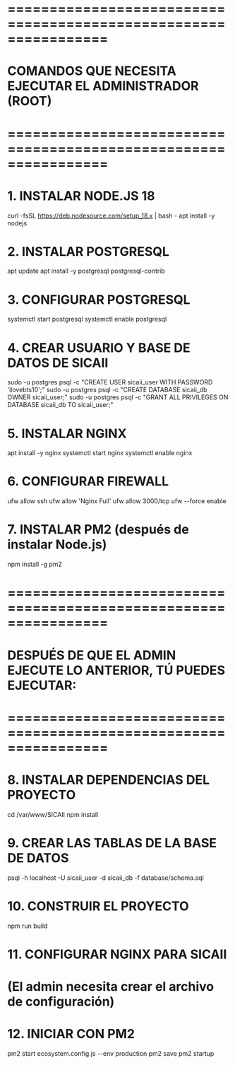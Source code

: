 # ================================================================
# COMANDOS QUE NECESITA EJECUTAR EL ADMINISTRADOR (ROOT)
# ================================================================

# 1. INSTALAR NODE.JS 18
curl -fsSL https://deb.nodesource.com/setup_18.x | bash -
apt install -y nodejs

# 2. INSTALAR POSTGRESQL
apt update
apt install -y postgresql postgresql-contrib

# 3. CONFIGURAR POSTGRESQL
systemctl start postgresql
systemctl enable postgresql

# 4. CREAR USUARIO Y BASE DE DATOS DE SICAII
sudo -u postgres psql -c "CREATE USER sicaii_user WITH PASSWORD 'ilovebts10';"
sudo -u postgres psql -c "CREATE DATABASE sicaii_db OWNER sicaii_user;"
sudo -u postgres psql -c "GRANT ALL PRIVILEGES ON DATABASE sicaii_db TO sicaii_user;"

# 5. INSTALAR NGINX
apt install -y nginx
systemctl start nginx
systemctl enable nginx

# 6. CONFIGURAR FIREWALL
ufw allow ssh
ufw allow 'Nginx Full'
ufw allow 3000/tcp
ufw --force enable

# 7. INSTALAR PM2 (después de instalar Node.js)
npm install -g pm2

# ================================================================
# DESPUÉS DE QUE EL ADMIN EJECUTE LO ANTERIOR, TÚ PUEDES EJECUTAR:
# ================================================================

# 8. INSTALAR DEPENDENCIAS DEL PROYECTO
cd /var/www/SICAII
npm install

# 9. CREAR LAS TABLAS DE LA BASE DE DATOS
psql -h localhost -U sicaii_user -d sicaii_db -f database/schema.sql

# 10. CONSTRUIR EL PROYECTO
npm run build

# 11. CONFIGURAR NGINX PARA SICAII
# (El admin necesita crear el archivo de configuración)

# 12. INICIAR CON PM2
pm2 start ecosystem.config.js --env production
pm2 save
pm2 startup
